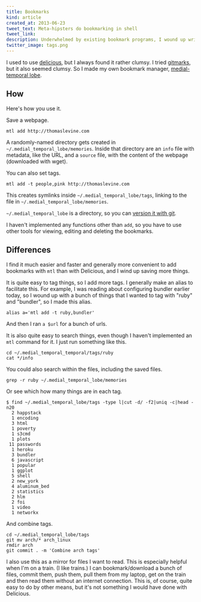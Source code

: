 ```yaml
---
title: Bookmarks
kind: article
created_at: 2013-06-23
tweet_text: Meta-hipsters do bookmarking in shell
tweet_link: 
description: Underwhelmed by existing bookmark programs, I wound up writing my own.
twitter_image: tags.png
---
```

I used to use [delicious](https://delicious.com/tlevine),
but I always found it rather clumsy. I tried
[gitmarks](https://github.com/tlevine/medial_temporal_lobe),
but it also seemed clumsy. So I made my own bookmark manager,
[medial-temporal lobe](https://github.com/tlevine/medial_temporal_lobe).

## How
Here's how you use it.

Save a webpage.

    mtl add http://thomaslevine.com

A randomly-named directory gets created in
`~/.medial_temporal_lobe/memories`. Inside that directory are
an `info` file with metadata, like the URL, and a `source` file,
with the content of the webpage (downloaded with wget).

You can also set tags.

    mtl add -t people,pink http://thomaslevine.com

This creates symlinks inside `~/.medial_temporal_lobe/tags`,
linking to the file in `~/.medial_temporal_lobe/memories`.

`~/.medial_temporal_lobe` is a directory, so you can
[version it with git](https://github.com/tlevine/.medial_temporal_lobe).

I haven't implemented any functions other than `add`, so you have to use
other tools for viewing, editing and deleting the bookmarks.

## Differences
I find it much easier and faster and generally more convenient to
add bookmarks with `mtl` than with Delicious, and I wind up saving
more things.

It is quite easy to tag things, so I add more tags. I generally make an
alias to facilitate this. For example, I was reading about configuring
bundler earlier today, so I wound up with a bunch of things that I wanted
to tag with "ruby" and "bundler", so I made this alias.

    alias a='mtl add -t ruby,bundler'

And then I ran `a $url` for a bunch of urls.

It is also quite easy to search things, even though I haven't implemented
an `mtl` command for it. I just run something like this.

    cd ~/.medial_temporal_temporal/tags/ruby
    cat */info

You could also search within the files, including the saved files.

    grep -r ruby ~/.medial_temporal_lobe/memories

Or see which how many things are in each tag.

    $ find ~/.medial_temporal_lobe/tags -type l|cut -d/ -f2|uniq -c|head -n20
      2 happstack
      1 encoding
      3 html
      1 poverty
      1 s3cmd
      1 plots
     11 passwords
      1 heroku
      3 bundler
      6 javascript
      1 popular
      1 ggplot
      5 shell
      2 new_york
      4 aluminum_bed
      2 statistics
      2 hlm
      2 foi
      1 video
      1 networkx

And combine tags.

    cd ~/.medial_temporal_lobe/tags
    git mv arch/* arch_linux
    rmdir arch
    git commit . -m 'Combine arch tags'

I also use this as a mirror for files I want to read. This is especially
helpful when I'm on a train. (I like trains.) I can bookmark/download a
bunch of files, commit them, push them, pull them from my laptop, get on
the train and then read them without an internet connection. This is, of
course, quite easy to do by other means, but it's not something I would
have done with Delicious.

